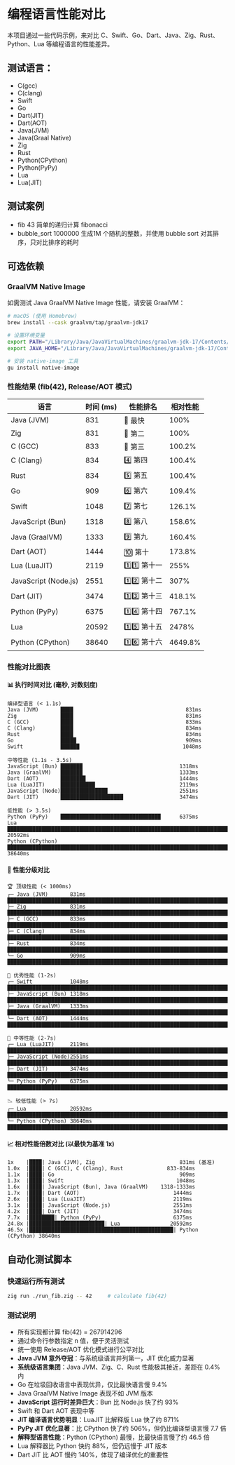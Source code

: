 # 编程语言性能对比

本项目通过一些代码示例，来对比 C、Swift、Go、Dart、Java、Zig、Rust、Python、Lua 等编程语言的性能差异。

## 测试语言：
- C(gcc)
- C(clang)
- Swift
- Go
- Dart(JIT)
- Dart(AOT)
- Java(JVM)
- Java(Graal Native)
- Zig
- Rust
- Python(CPython)
- Python(PyPy)
- Lua
- Lua(JIT)

## 测试案例
- fib 43 简单的递归计算 fibonacci 
- bubble_sort 1000000 生成1M 个随机的整数，并使用 bubble sort 对其排序，只对比排序的耗时

## 可选依赖

### GraalVM Native Image
如需测试 Java GraalVM Native Image 性能，请安装 GraalVM：

```bash
# macOS (使用 Homebrew)
brew install --cask graalvm/tap/graalvm-jdk17

# 设置环境变量
export PATH="/Library/Java/JavaVirtualMachines/graalvm-jdk-17/Contents/Home/bin:$PATH"
export JAVA_HOME="/Library/Java/JavaVirtualMachines/graalvm-jdk-17/Contents/Home"

# 安装 native-image 工具
gu install native-image
```


### 性能结果 (fib(42), Release/AOT 模式)

| 语言 | 时间 (ms) | 性能排名 | 相对性能 |
|------|-----------|----------|----------|
| Java (JVM) | 831 | 🥇 最快 | 100% |
| Zig  | 831 | 🥈 第二 | 100% |
| C (GCC) | 833 | 🥉 第三 | 100.2% |
| C (Clang) | 834 | 4️⃣ 第四 | 100.4% |
| Rust | 834 | 5️⃣ 第五 | 100.4% |
| Go   | 909 | 6️⃣ 第六 | 109.4% |
| Swift| 1048 | 7️⃣ 第七 | 126.1% |
| JavaScript (Bun) | 1318 | 8️⃣ 第八 | 158.6% |
| Java (GraalVM) | 1333 | 9️⃣ 第九 | 160.4% |
| Dart (AOT) | 1444 | 🔟 第十 | 173.8% |
| Lua (LuaJIT) | 2119 | 1️⃣1️⃣ 第十一 | 255% |
| JavaScript (Node.js) | 2551 | 1️⃣2️⃣ 第十二 | 307% |
| Dart (JIT) | 3474 | 1️⃣3️⃣ 第十三 | 418.1% |
| Python (PyPy) | 6375 | 1️⃣4️⃣ 第十四 | 767.1% |
| Lua | 20592 | 1️⃣5️⃣ 第十五 | 2478% |
| Python (CPython) | 38640 | 1️⃣6️⃣ 第十六 | 4649.8% |

### 性能对比图表

#### 📊 执行时间对比 (毫秒, 对数刻度)
```
编译型语言 (< 1.1s)
Java (JVM)       ████                                    831ms
Zig              ████                                    831ms  
C (GCC)          ████                                    833ms
C (Clang)        ████                                    834ms
Rust             ████                                    834ms
Go               █████                                   909ms
Swift            ██████                                 1048ms

中等性能 (1.1s - 3.5s)  
JavaScript (Bun) ███████                               1318ms
Java (GraalVM)   ███████                               1333ms
Dart (AOT)       ████████                              1444ms
Lua (LuaJIT)     ███████████                           2119ms
JavaScript (Node)███████████████                       2551ms
Dart (JIT)       ████████████████████                  3474ms

低性能 (> 3.5s)
Python (PyPy)    ████████████████████████████████      6375ms
Lua              ████████████████████████████████████████████████████████████████████████████████████████████████ 20592ms
Python (CPython) ████████████████████████████████████████████████████████████████████████████████████████████████████████████████████████████████████████████████████████████████████████████████████████████████████████████████████████████████████████ 38640ms
```

#### 🎯 性能分级对比
```
🏆 顶级性能 (< 1000ms)    
┌─ Java (JVM)       831ms  ████████████████████████████████████████████████████████████████████████████████████████████████
├─ Zig              831ms  ████████████████████████████████████████████████████████████████████████████████████████████████  
├─ C (GCC)          833ms  ████████████████████████████████████████████████████████████████████████████████████████████████
├─ C (Clang)        834ms  ████████████████████████████████████████████████████████████████████████████████████████████████
├─ Rust             834ms  ████████████████████████████████████████████████████████████████████████████████████████████████
└─ Go               909ms  ████████████████████████████████████████████████████████████████████████████████████████████████

🥈 优秀性能 (1-2s)
┌─ Swift            1048ms ████████████████████████████████████████████████████████████████████████████████████████████████
├─ JavaScript (Bun) 1318ms ████████████████████████████████████████████████████████████████████████████████████████████████
├─ Java (GraalVM)   1333ms ████████████████████████████████████████████████████████████████████████████████████████████████
└─ Dart (AOT)       1444ms ████████████████████████████████████████████████████████████████████████████████████████████████

🥉 中等性能 (2-7s)
┌─ Lua (LuaJIT)     2119ms ████████████████████████████████████████████████████████████████████████████████████████████████
├─ JavaScript (Node)2551ms ████████████████████████████████████████████████████████████████████████████████████████████████
├─ Dart (JIT)       3474ms ████████████████████████████████████████████████████████████████████████████████████████████████
└─ Python (PyPy)    6375ms ████████████████████████████████████████████████████████████████████████████████████████████████

📉 较低性能 (> 7s)
┌─ Lua              20592ms ███████████████████████████████████████████████████████████████████████████████████████████████
└─ Python (CPython) 38640ms ███████████████████████████████████████████████████████████████████████████████████████████████
```

#### 📈 相对性能倍数对比 (以最快为基准 1x)
```
1x    |████| Java (JVM), Zig                           831ms (基准)
1.0x  |████| C (GCC), C (Clang), Rust              833-834ms  
1.1x  |████| Go                                        909ms
1.3x  |████| Swift                                    1048ms
1.6x  |████| JavaScript (Bun), Java (GraalVM)    1318-1333ms
1.7x  |████| Dart (AOT)                              1444ms
2.6x  |████| Lua (LuaJIT)                            2119ms
3.1x  |████| JavaScript (Node.js)                    2551ms
4.2x  |████| Dart (JIT)                              3474ms
7.7x  |████████| Python (PyPy)                       6375ms
24.8x |████████████████████████| Lua                20592ms
46.5x |██████████████████████████████████████████████| Python (CPython) 38640ms
```

## 自动化测试脚本

### 快速运行所有测试
```bash
zig run ./run_fib.zig -- 42     # calculate fib(42)
```

### 测试说明
- 所有实现都计算 fib(42) = 267914296
- 通过命令行参数指定 n 值，便于灵活测试
- 统一使用 Release/AOT 优化模式进行公平对比
- **Java JVM 意外夺冠**：与系统级语言并列第一，JIT 优化威力显著
- **系统级语言集团**：Java JVM、Zig、C、Rust 性能极其接近，差距在 0.4% 内
- Go 在垃圾回收语言中表现优异，仅比最快语言慢 9.4%
- Java GraalVM Native Image 表现不如 JVM 版本
- **JavaScript 运行时差异巨大**：Bun 比 Node.js 快了约 93%
- Swift 和 Dart AOT 表现中等
- **JIT 编译语言优势明显**：LuaJIT 比解释版 Lua 快了约 871%
- **PyPy JIT 优化显著**：比 CPython 快了约 506%，但仍比编译型语言慢 7.7 倍
- **解释型语言性能**：Python (CPython) 最慢，比最快语言慢了约 46.5 倍
- Lua 解释器比 Python 快约 88%，但仍远慢于 JIT 版本
- Dart JIT 比 AOT 慢约 140%，体现了编译优化的重要性